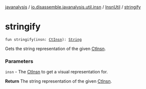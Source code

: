 [javanalysis](../../index.md) / [io.disassemble.javanalysis.util.insn](../index.md) / [InsnUtil](index.md) / [stringify](./stringify.md)

# stringify

`fun stringify(insn: `[`CtInsn`](../../io.disassemble.javanalysis.insn/-ct-insn/index.md)`): `[`String`](https://kotlinlang.org/api/latest/jvm/stdlib/kotlin/-string/index.html)

Gets the string representation of the given [CtInsn](../../io.disassemble.javanalysis.insn/-ct-insn/index.md).

### Parameters

`insn` - The [CtInsn](../../io.disassemble.javanalysis.insn/-ct-insn/index.md) to get a visual representation for.

**Return**
The string representation of the given [CtInsn](../../io.disassemble.javanalysis.insn/-ct-insn/index.md).

